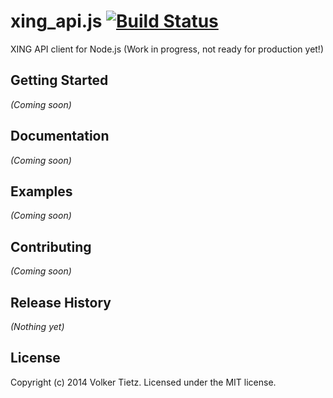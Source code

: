 # xing_api.js [![Build Status](https://secure.travis-ci.org/volkert/xing-apijs.png?branch=master)](http://travis-ci.org/volkert/xing-apijs)

XING API client for Node.js (Work in progress, not ready for production yet!)

## Getting Started
_(Coming soon)_

## Documentation
_(Coming soon)_

## Examples
_(Coming soon)_

## Contributing
_(Coming soon)_

## Release History
_(Nothing yet)_

## License
Copyright (c) 2014 Volker Tietz. Licensed under the MIT license.
